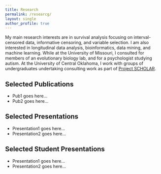 ```yaml
---
title: Research
permalink: /researcg/
layout: single
author_profile: true
---
```


My main research interests are in survival analysis focusing on interval-censored data, informative censoring, and variable selection.  I am also interested in longitudinal data analysis, bioinformatics, data mining, and machine learning.  While at the University of Missouri, I consulted for members of an evolutionary biology lab, and for a psychologist studying autism.  At the University of Central Oklahoma, I work with groups of undergraduates undertaking consulting work as part of [Project SCHOLAR](http://math.uco.edu/resources/scholar/index.html).

## Selected Publications
* Pub1 goes here...
* Pub2 goes here...

## Selected Presentations
* Presentation1 goes here...
* Presentation2 goes here...

## Selected Student Presentations
* Presentation1 goes here...
* Presentation2 goes here...
